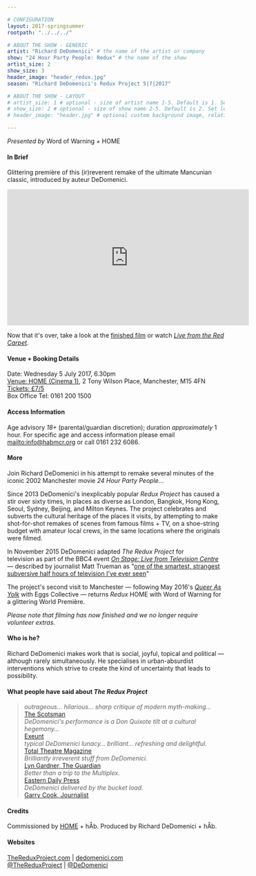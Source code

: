 ```yaml
---

# CONFIGURATION
layout: 2017-springsummer
rootpath: "../../../"

# ABOUT THE SHOW - GENERIC
artist: "Richard DeDomenici" # the name of the artist or company
show: "24 Hour Party People: Redux" # the name of the show
artist_size: 2
show_size: 3
header_image: "header_redux.jpg"
season: "Richard DeDomenici's Redux Project 5|7|2017"

# ABOUT THE SHOW - LAYOUT
# artist_size: 1 # optional - size of artist name 1-5. Default is 1. Set longer names to lower values
# show_size: 2 # optional - size of show name 2-5. Default is 2. Set longer names to lower values
# header_image: "header.jpg" # optional custom background image, relative to current page

---
```

*Presented by* Word of Warning *+* HOME      
           
#### In Brief     
Glittering première of this (ir)reverent remake of the ultimate Mancunian classic, introduced by auteur DeDomenici.            
                 
<iframe width="560" height="315" src="http://www.youtube.com/embed/rwXeFsRjZFg?rel=0" frameborder="0" allowfullscreen></iframe>             

Now that it's over, take a look at the <a href="http://thereduxproject.com/manchester" target="_blank">finished film</a> or watch <a href="http://www.facebook.com/HOMEmcr/videos/1399187930176710/" target="_blank">*Live from the Red Carpet*</a>.         
            
#### Venue + Booking Details       
Date: Wednesday 5 July 2017, 6.30pm              
<a href="http://homemcr.org/visit" target="_blank">Venue: HOME (Cinema 1)</a>, 2 Tony Wilson Place, Manchester, M15 4FN          
<a href="http://homemcr.org/checkout/?pid=318395" target="_blank">Tickets: £7/5</a>        
Box Office Tel: 0161 200 1500             
              
#### Access Information          
Age advisory *18+* (parental/guardian discretion); duration *approximately* 1 hour. For specific age and access information please email <mailto:info@habmcr.org> or call 0161 232 6086.          
            
#### More            
Join Richard DeDomenici in his attempt to remake several minutes of the iconic 2002 Manchester movie *24 Hour Party People*…        
        
Since 2013 DeDomenici's inexplicably popular *Redux Project* has caused a stir over sixty times, in places as diverse as 
London, Bangkok, Hong Kong, Seoul, Sydney, Beijing, and Milton Keynes. The project celebrates and subverts the cultural heritage of the places it visits, by attempting to make shot-for-shot remakes of scenes from famous films + TV, on a shoe-string budget with amateur local crews, in the same locations where the originals were filmed.         
       
In November 2015 DeDomenici adapted *The Redux Project* for television as part of the BBC4 event <a href="http://www.bbc.co.uk/programmes/p038bxhz" target="_blank">*On Stage: Live from Television Centre*</a> — described by journalist Matt Trueman as "<a href="http://twitter.com/matttrueman/status/666028504119648256" target="_blank">one of the smartest, strangest subversive half hours of television I've ever seen</a>"         
         
The project's second visit to Manchester — following May 2016's [*Queer As Yolk*](/archive/2016-springsummer/redux) with Eggs Collective — returns *Redux* HOME with Word of Warning for a glittering World Première.           
             
*Please note that filming has now finished and we no longer require volunteer extras.*                         
             
#### Who is he?        
Richard DeDomenici makes work that is social, joyful, topical and political — although rarely simultaneously. He specialises in urban-absurdist interventions which strive to create the kind of uncertainty that leads to possibility.        
       
#### What people have said about *The Redux Project*         
>*outrageous… hilarious… sharp critique of modern myth-making…*<br><a href="http://www.scotsman.com/lifestyle/culture/theatre/theatre-review-buzzcut-various-venues-glasgow-1-2870020" target="_blank">The Scotsman</a>       
>*DeDomenici's performance is a Don Quixote tilt at a cultural hegemony…*<br><a href="http://exeuntmagazine.com/features/live-from-television-centre" target="_blank">Exeunt</a>   
>*typical DeDomenici lunacy… brilliant… refreshing and delightful.*<br><a href="http://www.totaltheatre.org.uk/richard-dedomenici-the-redux-project" target="_blank">Total Theatre Magazine</a>   
>*Brilliantly irreverent stuff from DeDomenici.*<br><a href="https://twitter.com/lyngardner/status/666011949394710530" target="_blank">Lyn Gardner, The Guardian</a>      
>*Better than a trip to the Multiplex.*<br><a href="http://www.edp24.co.uk/going-out/review_richard_dedomenici_the_redux_project_1_4075953" target="_blank">Eastern Daily Press</a>           
>*DeDomenici delivered by the bucket load.*<br><a href="http://longlens.wordpress.com/2015/12/01/criticising-the-bbc-live-tv-and-live-from-televison-centre-featuring-common-wealthg-gecko-theatre-richard-dedomenici-and-tourettes-hero" target="_blank">Garry Cook, Journalist</a>             
        
#### Credits         
Commissioned by <a href="http://homemcr.org/event/24-hour-party-people-redux" target="_blank">HOME</a> + hÅb. Produced by Richard DeDomenici + hÅb.        
          
#### Websites       
<a href="http://TheReduxProject.com" target="_blank">TheReduxProject.com</a> | <a href="http://dedomenici.com" target="_blank">dedomenici.com</a><br><a href="http://twitter.com/TheReduxProject" target="_blank">@TheReduxProject</a> | <a href="http://twitter.com/DeDomenici" target="_blank">@DeDomenici</a>
